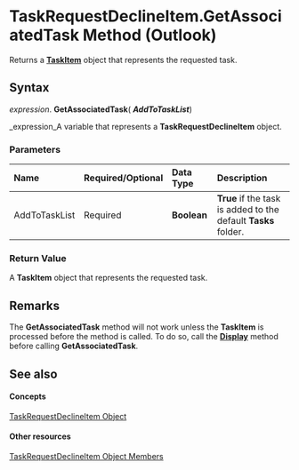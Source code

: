 
# TaskRequestDeclineItem.GetAssociatedTask Method (Outlook)

Returns a  **[TaskItem](5df8cfa5-5460-a5a1-a130-ba5bca1a0091.md)** object that represents the requested task.


## Syntax

 _expression_. **GetAssociatedTask**( **_AddToTaskList_**)

 _expression_A variable that represents a  **TaskRequestDeclineItem** object.


### Parameters



|**Name**|**Required/Optional**|**Data Type**|**Description**|
|:-----|:-----|:-----|:-----|
|AddToTaskList|Required| **Boolean**| **True** if the task is added to the default **Tasks** folder.|

### Return Value

A  **TaskItem** object that represents the requested task.


## Remarks

The  **GetAssociatedTask** method will not work unless the **TaskItem** is processed before the method is called. To do so, call the **[Display](fea0619d-06dc-df44-fe93-5756eefb1be0.md)** method before calling **GetAssociatedTask**.


## See also


#### Concepts


 [TaskRequestDeclineItem Object](e842c7c0-7943-9219-329b-30b892ab99b0.md)
#### Other resources


 [TaskRequestDeclineItem Object Members](3de31d0d-2444-876c-5d4d-1192851301af.md)
